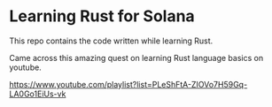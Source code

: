 # Learning Rust for Solana

This repo contains the code written while learning Rust.

Came across this amazing quest on learning Rust language basics on youtube.



https://www.youtube.com/playlist?list=PLeShFtA-ZIOVo7H59Gq-LA0Go1EiUs-vk